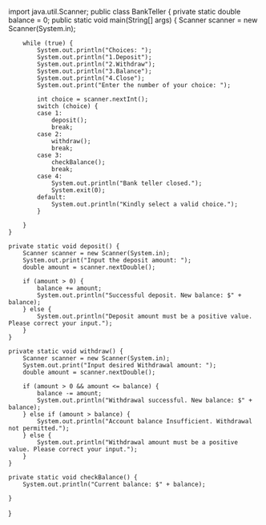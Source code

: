 import java.util.Scanner;
public class BankTeller {
    private static double balance = 0;
    public static void main(String[] args) {
         Scanner scanner = new Scanner(System.in);
        
        while (true) {
            System.out.println("Choices: ");
            System.out.println("1.Deposit");
            System.out.println("2.Withdraw");
            System.out.println("3.Balance");
            System.out.println("4.Close");
            System.out.print("Enter the number of your choice: ");

            int choice = scanner.nextInt();
            switch (choice) {
            case 1:
                deposit();
                break;
            case 2:
                withdraw();
                break;
            case 3:
                checkBalance();
                break;
            case 4:
                System.out.println("Bank teller closed.");
                System.exit(0);
            default:
                System.out.println("Kindly select a valid choice.");
            }

        }
    }

    private static void deposit() {
        Scanner scanner = new Scanner(System.in);
        System.out.print("Input the deposit amount: ");
        double amount = scanner.nextDouble();

        if (amount > 0) {
            balance += amount;
            System.out.println("Successful deposit. New balance: $" + balance);
        } else {
            System.out.println("Deposit amount must be a positive value. Please correct your input.");
        }
    }

    private static void withdraw() {
        Scanner scanner = new Scanner(System.in);
        System.out.print("Input desired Withdrawal amount: ");
        double amount = scanner.nextDouble();

        if (amount > 0 && amount <= balance) {
            balance -= amount;
            System.out.println("Withdrawal successful. New balance: $" + balance);
        } else if (amount > balance) {
            System.out.println("Account balance Insufficient. Withdrawal not permitted.");
        } else {
            System.out.println("Withdrawal amount must be a positive value. Please correct your input.");
        }
    }

    private static void checkBalance() {
        System.out.println("Current balance: $" + balance);

    }
}      
           
